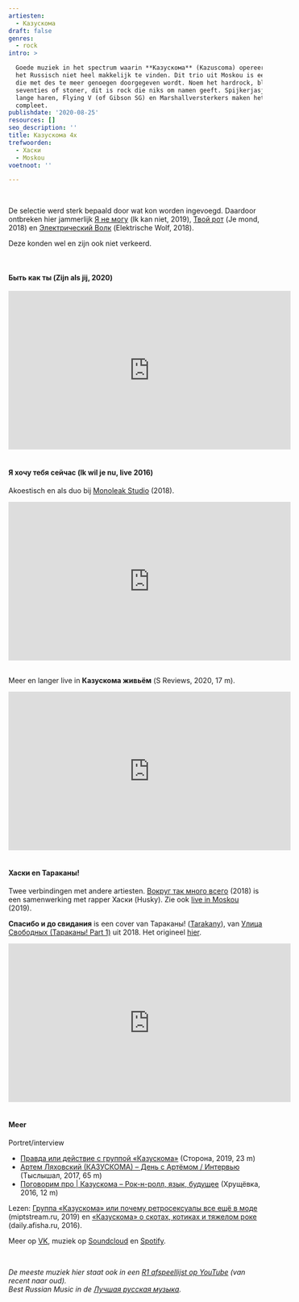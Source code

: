 ```yaml
---
artiesten:
  - Казускома
draft: false
genres:
  - rock
intro: >

  Goede muziek in het spectrum waarin **Казускома** (Kazuscoma) opereert, is in
  het Russisch niet heel makkelijk te vinden. Dit trio uit Moskou is een vondst
  die met des te meer genoegen doorgegeven wordt. Noem het hardrock, bluesrock,
  seventies of stoner, dit is rock die niks om namen geeft. Spijkerjasjes en
  lange haren, Flying V (of Gibson SG) en Marshallversterkers maken het feest
  compleet.
publishdate: '2020-08-25'
resources: []
seo_description: ''
title: Казускома 4x
trefwoorden:
  - Хаски
  - Moskou
voetnoot: ''

---
```




 
<br/>

De selectie werd sterk bepaald door wat kon worden ingevoegd. Daardoor ontbreken hier jammerlijk [Я не могу](https://www.youtube.com/watch?v=KHAQsckUKlc) (Ik kan niet, 2019), [Твой рот](https://www.youtube.com/watch?v=ghOTJjhONbc) (Je mond, 2018) en [Электрический Волк](https://youtu.be/0l0IfJL6ZUI) (Elektrische Wolf, 2018). 

Deze konden wel en zijn ook niet verkeerd.

<br/>

#### Быть как ты (Zijn als jij, 2020)

 
<iframe width="560" height="315" src="https://www.youtube.com/embed/XcZPwB0eaG4" frameborder="0" allow="accelerometer; autoplay; encrypted-media; gyroscope; picture-in-picture" allowfullscreen></iframe>

 
<br/>
<br/> 

 

#### Я хочу тебя сейчас (Ik wil je nu, live 2016) 

Akoestisch en als duo bij [Monoleak Studio](https://youtu.be/Axtccv14rhc) (2018).

 

<iframe width="560" height="315" src="https://www.youtube.com/embed/D9QvVZgdaWA" frameborder="0" allow="accelerometer; autoplay; encrypted-media; gyroscope; picture-in-picture" allowfullscreen></iframe>

<br/>

 <br/>

Meer en langer live in **Казускома живьём** (S Reviews, 2020, 17 m).

<iframe width="560" height="315" src="https://www.youtube.com/embed/GAhBVFFRCrM" frameborder="0" allow="accelerometer; autoplay; encrypted-media; gyroscope; picture-in-picture" allowfullscreen></iframe>

 <br/>

<br/>

#### Хаски en Тараканы!

Twee verbindingen met andere artiesten. [Вокруг так много всего](https://www.youtube.com/watch?v=T9X-R_oOYDc) (2018) is een samenwerking met rapper  Хаски (Husky). Zie ook [live in Moskou](https://youtu.be/ZBpFpybr2uA) (2019).

**Спасибо и до свидания** is een cover van Тараканы! ([Tarakany](https://www.rusland1.nl/muziek/20200720-tarakany-3x/)), van [Улица Свободных (Тараканы! Part 1)](https://open.spotify.com/album/14I2rOqLN9Jh5n8n8l2wpv?si=aCBAAC0qTumC8_9qGMSfTQ) uit 2018. Het origineel [hier](https://youtu.be/uUe9xgTbIas).

 

<iframe width="560" height="315" src="https://www.youtube.com/embed/9rtubJ7U14E" frameborder="0" allow="accelerometer; autoplay; encrypted-media; gyroscope; picture-in-picture" allowfullscreen></iframe>

 
<br/>
 <br/>

#### Meer


Portret/interview  

- [Правда или действие с группой «Казускома»](https://youtu.be/EJUpDq861dA) (Сторона, 2019, 23 m)
- [Артем Ляховский (КАЗУСКОМА) – День с Артёмом / Интервью](https://youtu.be/eWF_7keR8xw) (Тыслышал, 2017, 65 m)
- [Поговорим про | Казускома – Рок-н-ролл, язык, будущее](https://youtu.be/qL4FncQFrbA) (Хрущёвка, 2016, 12 m)

 
Lezen: [Группа «Казускома» или почему ретросексуалы все ещё в моде](https://miptstream.ru/2019/10/12/kazuskoma/) (miptstream.ru, 2019) en [«Казускома» о скотах, котиках и тяжелом роке](https://daily.afisha.ru/music/3557-vy-delaete-vid-chto-vy-muzykanty-no-na-samom-dele-eto-polnoe-govno/) (daily.afisha.ru, 2016). 

Meer op [VK](https://vk.com/kazuskoma), muziek op [Soundcloud](https://soundcloud.com/kazuskoma) en [Spotify](https://open.spotify.com/artist/19v5IMYhkJR3ZZrjnt3b4y?si=HiwXePP0QI-ezsBmjdGFwQ).


<br/>

*De meeste muziek hier staat ook in een [R1 afspeellijst op YouTube](https://www.youtube.com/playlist?list=PLeE-zqOrSLhxfIpK2vuUJNCKSzyVBi0yM) (van recent naar oud).* <br/>
*Best Russian Music in de [Лучшая русская музыка](https://www.youtube.com/playlist?list=PLeE-zqOrSLhxTFYDvlwUu4hYby9DojwoD).*

 